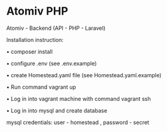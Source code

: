 # Atomiv PHP

Atomiv - Backend (API - PHP - Laravel)


Installation instruction:
    
   • composer install
   
   • configure .env (see .env.example)
   
   • create Homestead.yaml file (see Homestead.yaml.example)
   
   • Run command vagrant up
   
   • Log in into vagrant machine with command vagrant ssh
   
   • Log in into mysql and create database
   
mysql credentials: user - homestead , password - secret 

